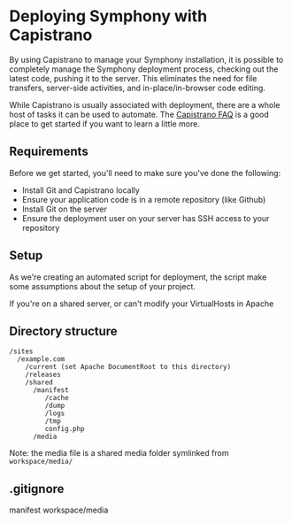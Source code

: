 # Deploying Symphony with Capistrano #

By using Capistrano to manage your Symphony installation, it is possible to completely manage the Symphony deployment process, checking out the latest code, pushing it to the server. This eliminates the need for file transfers, server-side activities, and in-place/in-browser code editing.

While Capistrano is usually associated with deployment, there are a whole host of tasks it can be used to automate. The [Capistrano FAQ](http://www.capify.org/index.php/Frequently_Asked_Questions) is a good place to get started if you want to learn a little more.

## Requirements ##

Before we get started, you'll need to make sure you've done the following:

 * Install Git and Capistrano locally
 * Ensure your application code is in a remote repository (like Github)
 * Install Git on the server
 * Ensure the deployment user on your server has SSH access to your repository

## Setup ##

As we're creating an automated script for deployment, the script make some assumptions about the setup of your project.

If you're on a shared server, or can't modify your VirtualHosts in Apache

## Directory structure ##

    /sites
      /example.com
        /current (set Apache DocumentRoot to this directory)  
        /releases  
        /shared  
          /manifest  
             /cache  
             /dump  
             /logs  
             /tmp  
             config.php  
          /media

Note: the media file is a shared media folder symlinked from `workspace/media/`


## .gitignore ##

manifest
workspace/media


